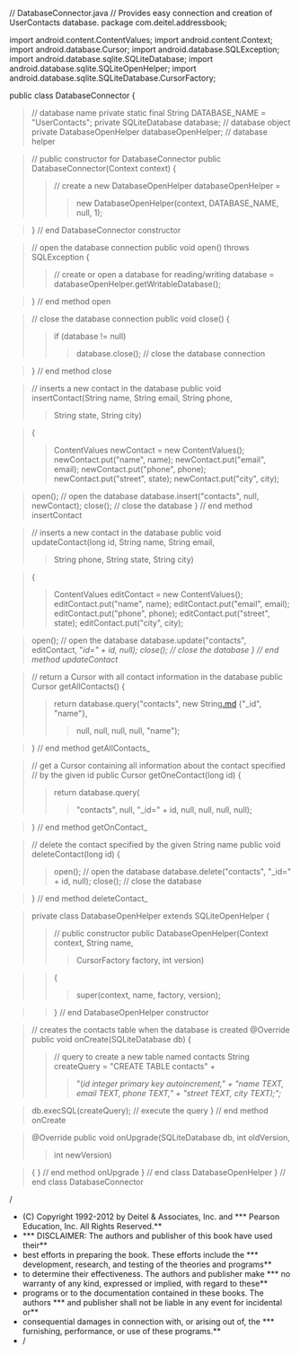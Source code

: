 // DatabaseConnector.java
// Provides easy connection and creation of UserContacts database.
package com.deitel.addressbook;

import android.content.ContentValues;
import android.content.Context;
import android.database.Cursor;
import android.database.SQLException;
import android.database.sqlite.SQLiteDatabase;
import android.database.sqlite.SQLiteOpenHelper;
import android.database.sqlite.SQLiteDatabase.CursorFactory;

public class DatabaseConnector
{
> // database name
> private static final String DATABASE\_NAME = "UserContacts";
> private SQLiteDatabase database; // database object
> private DatabaseOpenHelper databaseOpenHelper; // database helper

> // public constructor for DatabaseConnector
> public DatabaseConnector(Context context)
> {
> > // create a new DatabaseOpenHelper
> > databaseOpenHelper =
> > > new DatabaseOpenHelper(context, DATABASE\_NAME, null, 1);

> } // end DatabaseConnector constructor

> // open the database connection
> public void open() throws SQLException
> {
> > // create or open a database for reading/writing
> > database = databaseOpenHelper.getWritableDatabase();

> } // end method open

> // close the database connection
> public void close()
> {
> > if (database != null)
> > > database.close(); // close the database connection

> } // end method close

> // inserts a new contact in the database
> public void insertContact(String name, String email, String phone,
> > String state, String city)

> {
> > ContentValues newContact = new ContentValues();
> > newContact.put("name", name);
> > newContact.put("email", email);
> > newContact.put("phone", phone);
> > newContact.put("street", state);
> > newContact.put("city", city);


> open(); // open the database
> database.insert("contacts", null, newContact);
> close(); // close the database
> } // end method insertContact

> // inserts a new contact in the database
> public void updateContact(long id, String name, String email,
> > String phone, String state, String city)

> {
> > ContentValues editContact = new ContentValues();
> > editContact.put("name", name);
> > editContact.put("email", email);
> > editContact.put("phone", phone);
> > editContact.put("street", state);
> > editContact.put("city", city);


> open(); // open the database
> database.update("contacts", editContact, "_id=" + id, null);
> close(); // close the database
> } // end method updateContact_

> // return a Cursor with all contact information in the database
> public Cursor getAllContacts()
> {
> > return database.query("contacts", new String[.md](.md) {"_id", "name"},
> > > null, null, null, null, "name");

> } // end method getAllContacts_

> // get a Cursor containing all information about the contact specified
> // by the given id
> public Cursor getOneContact(long id)
> {
> > return database.query(
> > > "contacts", null, "_id=" + id, null, null, null, null);

> } // end method getOnContact_

> // delete the contact specified by the given String name
> public void deleteContact(long id)
> {
> > open(); // open the database
> > database.delete("contacts", "_id=" + id, null);
> > close(); // close the database

> } // end method deleteContact_

> private class DatabaseOpenHelper extends SQLiteOpenHelper
> {
> > // public constructor
> > public DatabaseOpenHelper(Context context, String name,
> > > CursorFactory factory, int version)

> > {
> > > super(context, name, factory, version);

> > } // end DatabaseOpenHelper constructor


> // creates the contacts table when the database is created
> @Override
> public void onCreate(SQLiteDatabase db)
> {
> > // query to create a new table named contacts
> > String createQuery = "CREATE TABLE contacts" +
> > > "(_id integer primary key autoincrement," +
> > > "name TEXT, email TEXT, phone TEXT," +
> > > "street TEXT, city TEXT);";_


> db.execSQL(createQuery); // execute the query
> } // end method onCreate

> @Override
> public void onUpgrade(SQLiteDatabase db, int oldVersion,
> > int newVersion)

> {
> } // end method onUpgrade
> } // end class DatabaseOpenHelper
} // end class DatabaseConnector


/
  * (C) Copyright 1992-2012 by Deitel & Associates, Inc. and               *** Pearson Education, Inc. All Rights Reserved.**
  * *** DISCLAIMER: The authors and publisher of this book have used their**
  * best efforts in preparing the book. These efforts include the          *** development, research, and testing of the theories and programs**
  * to determine their effectiveness. The authors and publisher make       *** no warranty of any kind, expressed or implied, with regard to these**
  * programs or to the documentation contained in these books. The authors *** and publisher shall not be liable in any event for incidental or**
  * consequential damages in connection with, or arising out of, the       *** furnishing, performance, or use of these programs.**
  * /